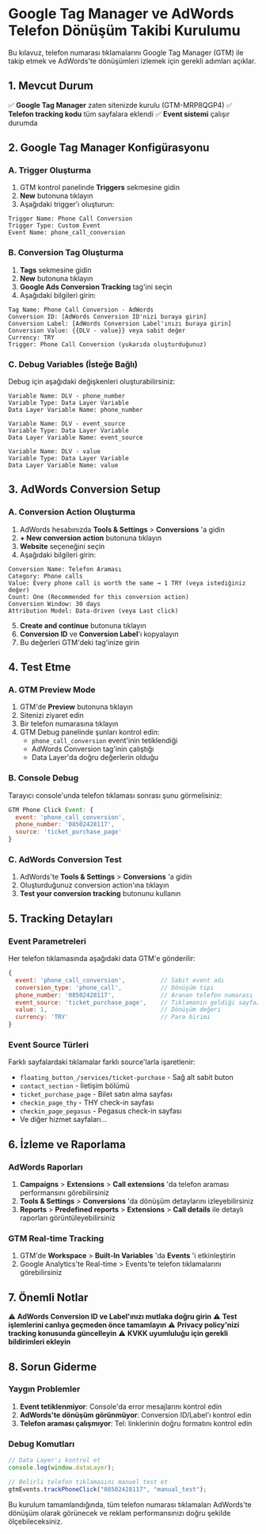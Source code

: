 # Google Tag Manager ve AdWords Telefon Dönüşüm Takibi Kurulumu

Bu kılavuz, telefon numarası tıklamalarını Google Tag Manager (GTM) ile takip etmek ve AdWords'te dönüşümleri izlemek için gerekli adımları açıklar.

## 1. Mevcut Durum

✅ **Google Tag Manager** zaten sitenizde kurulu (GTM-MRP8QGP4)
✅ **Telefon tracking kodu** tüm sayfalara eklendi
✅ **Event sistemi** çalışır durumda

## 2. Google Tag Manager Konfigürasyonu

### A. Trigger Oluşturma

1. GTM kontrol panelinde **Triggers** sekmesine gidin
2. **New** butonuna tıklayın
3. Aşağıdaki trigger'ı oluşturun:

```
Trigger Name: Phone Call Conversion
Trigger Type: Custom Event
Event Name: phone_call_conversion
```

### B. Conversion Tag Oluşturma

1. **Tags** sekmesine gidin
2. **New** butonuna tıklayın
3. **Google Ads Conversion Tracking** tag'ini seçin
4. Aşağıdaki bilgileri girin:

```
Tag Name: Phone Call Conversion - AdWords
Conversion ID: [AdWords Conversion ID'nizi buraya girin]
Conversion Label: [AdWords Conversion Label'ınızı buraya girin]
Conversion Value: {{DLV - value}} veya sabit değer
Currency: TRY
Trigger: Phone Call Conversion (yukarıda oluşturduğunuz)
```

### C. Debug Variables (İsteğe Bağlı)

Debug için aşağıdaki değişkenleri oluşturabilirsiniz:

```
Variable Name: DLV - phone_number
Variable Type: Data Layer Variable
Data Layer Variable Name: phone_number

Variable Name: DLV - event_source  
Variable Type: Data Layer Variable
Data Layer Variable Name: event_source

Variable Name: DLV - value
Variable Type: Data Layer Variable
Data Layer Variable Name: value
```

## 3. AdWords Conversion Setup

### A. Conversion Action Oluşturma

1. AdWords hesabınızda **Tools & Settings** > **Conversions** 'a gidin
2. **+ New conversion action** butonuna tıklayın
3. **Website** seçeneğini seçin
4. Aşağıdaki bilgileri girin:

```
Conversion Name: Telefon Araması
Category: Phone calls
Value: Every phone call is worth the same → 1 TRY (veya istediğiniz değer)
Count: One (Recommended for this conversion action)
Conversion Window: 30 days
Attribution Model: Data-driven (veya Last click)
```

5. **Create and continue** butonuna tıklayın
6. **Conversion ID** ve **Conversion Label**'ı kopyalayın
7. Bu değerleri GTM'deki tag'inize girin

## 4. Test Etme

### A. GTM Preview Mode

1. GTM'de **Preview** butonuna tıklayın
2. Sitenizi ziyaret edin
3. Bir telefon numarasına tıklayın
4. GTM Debug panelinde şunları kontrol edin:
   - `phone_call_conversion` event'inin tetiklendiği
   - AdWords Conversion tag'inin çalıştığı
   - Data Layer'da doğru değerlerin olduğu

### B. Console Debug

Tarayıcı console'unda telefon tıklaması sonrası şunu görmelisiniz:

```javascript
GTM Phone Click Event: {
  event: 'phone_call_conversion',
  phone_number: '08502428117',
  source: 'ticket_purchase_page'
}
```

### C. AdWords Conversion Test

1. AdWords'te **Tools & Settings** > **Conversions** 'a gidin
2. Oluşturduğunuz conversion action'ına tıklayın
3. **Test your conversion tracking** butonunu kullanın

## 5. Tracking Detayları

### Event Parametreleri

Her telefon tıklamasında aşağıdaki data GTM'e gönderilir:

```javascript
{
  event: 'phone_call_conversion',          // Sabit event adı
  conversion_type: 'phone_call',           // Dönüşüm tipi
  phone_number: '08502428117',             // Aranan telefon numarası
  event_source: 'ticket_purchase_page',    // Tıklamanın geldiği sayfa/konum
  value: 1,                                // Dönüşüm değeri
  currency: 'TRY'                          // Para birimi
}
```

### Event Source Türleri

Farklı sayfalardaki tıklamalar farklı source'larla işaretlenir:

- `floating_button_/services/ticket-purchase` - Sağ alt sabit buton
- `contact_section` - İletişim bölümü
- `ticket_purchase_page` - Bilet satın alma sayfası
- `checkin_page_thy` - THY check-in sayfası
- `checkin_page_pegasus` - Pegasus check-in sayfası
- Ve diğer hizmet sayfaları...

## 6. İzleme ve Raporlama

### AdWords Raporları

1. **Campaigns** > **Extensions** > **Call extensions** 'da telefon araması performansını görebilirsiniz
2. **Tools & Settings** > **Conversions** 'da dönüşüm detaylarını izleyebilirsiniz
3. **Reports** > **Predefined reports** > **Extensions** > **Call details** ile detaylı raporları görüntüleyebilirsiniz

### GTM Real-time Tracking

1. GTM'de **Workspace** > **Built-In Variables** 'da **Events** 'i etkinleştirin
2. Google Analytics'te Real-time > Events'te telefon tıklamalarını görebilirsiniz

## 7. Önemli Notlar

⚠️ **AdWords Conversion ID ve Label'ınızı mutlaka doğru girin**
⚠️ **Test işlemlerini canlıya geçmeden önce tamamlayın**
⚠️ **Privacy policy'nizi tracking konusunda güncelleyin**
⚠️ **KVKK uyumluluğu için gerekli bildirimleri ekleyin**

## 8. Sorun Giderme

### Yaygın Problemler

1. **Event tetiklenmiyor**: Console'da error mesajlarını kontrol edin
2. **AdWords'te dönüşüm görünmüyor**: Conversion ID/Label'ı kontrol edin
3. **Telefon araması çalışmıyor**: Tel: linklerinin doğru formatını kontrol edin

### Debug Komutları

```javascript
// Data Layer'ı kontrol et
console.log(window.dataLayer);

// Belirli telefon tıklamasını manuel test et
gtmEvents.trackPhoneClick("08502428117", "manual_test");
```

Bu kurulum tamamlandığında, tüm telefon numarası tıklamaları AdWords'te dönüşüm olarak görünecek ve reklam performansınızı doğru şekilde ölçebileceksiniz. 
